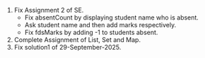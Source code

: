 1. Fix Assignment 2 of SE.
    - Fix absentCount by displaying student name who is absent.
    - Ask student name and then add marks respectively.
    - Fix fdsMarks by adding -1 to students absent. 
2. Complete Assignment of List, Set and Map.
3. Fix solution1 of 29-September-2025.


